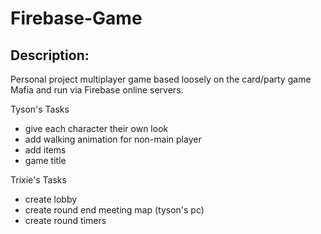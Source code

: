 # Firebase-Game

Description:
-----------
Personal project multiplayer game based loosely on the card/party game Mafia and run via Firebase online servers.

Tyson's Tasks
- give each character their own look 
- add walking animation for non-main player
- add items
- game title


Trixie's Tasks
- create lobby
- create round end meeting map (tyson's pc)
- create round timers

